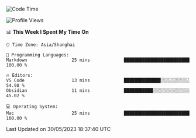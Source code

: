 <!--START_SECTION:waka-->
![Code Time](http://img.shields.io/badge/Code%20Time-105%20hrs%2021%20mins-blue)

![Profile Views](http://img.shields.io/badge/Profile%20Views-7-blue)

📊 **This Week I Spent My Time On** 

```text
🕑︎ Time Zone: Asia/Shanghai

💬 Programming Languages: 
Markdown                 25 mins             █████████████████████████   100.00 % 

🔥 Editors: 
VS Code                  13 mins             ██████████████░░░░░░░░░░░   54.98 % 
Obsidian                 11 mins             ███████████░░░░░░░░░░░░░░   45.02 % 

💻 Operating System: 
Mac                      25 mins             █████████████████████████   100.00 % 
```


 Last Updated on 30/05/2023 18:37:40 UTC
<!--END_SECTION:waka-->